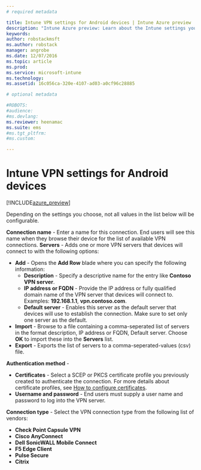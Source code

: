```yaml
---
# required metadata

title: Intune VPN settings for Android devices | Intune Azure preview | Microsoft Docs
description: "Intune Azure preview: Learn about the Intune settings you can use to configure VPN connections on Android devices."
keywords:
author: robstackmsft
ms.author: robstack
manager: angrobe
ms.date: 12/07/2016
ms.topic: article
ms.prod:
ms.service: microsoft-intune
ms.technology:
ms.assetid: 16c056ca-320e-4107-ad03-a0cf96c28885

# optional metadata

#ROBOTS:
#audience:
#ms.devlang:
ms.reviewer: heenamac
ms.suite: ems
#ms.tgt_pltfrm:
#ms.custom:

---
```


# Intune VPN settings for Android devices

[!INCLUDE[azure_preview](../includes/azure_preview.md)]

Depending on the settings you choose, not all values in the list below will be configurable.

**Connection name** - Enter a name for this connection. End users will see this name when they browse their device for the list of available VPN connections.
**Servers** - Adds one or more VPN servers that devices will connect to with the following options:
- **Add** - Opens the **Add Row** blade where you can specify the following information:
	- **Description** - Specify a descriptive name for the entry like **Contoso VPN server**.
	- **IP address or FQDN** - Provide the IP address or fully qualified domain name of the VPN server that devices will connect to. Examples: **192.168.1.1**, **vpn.contoso.com**. 
	- **Default server** - Enables this server as the default server that devices will use to establish the connection. Make sure to set only one server as the default.
- **Import** - Browse to a file containing a comma-seperated list of servers in the format description, IP address or FQDN, Default server. Choose **OK** to import these into the **Servers** list.
- **Export** - Exports the list of servers to a comma-seperated-values (csv) file.

**Authentication method** - 
- **Certificates** - Select a SCEP or PKCS certificate profile you previously created to authenticate the connection. For more details about certificate profiles, see [How to configure certificates](how-to-configure-certificates.md).
- **Username and password** - End users must supply a user name and password to log into the VPN server.

**Connection type** - Select the VPN connection type from the following list of vendors:
- **Check Point Capsule VPN**
- **Cisco AnyConnect**
- **Dell SonicWALL Mobile Connect**
- **F5 Edge Client**
- **Pulse Secure**
- **Citrix**
